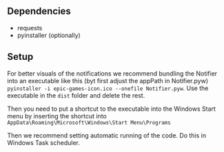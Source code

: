## Dependencies

 * requests
 * pyinstaller (optionally)

## Setup

For better visuals of the notifications we recommend bundling the Notifier into an executable like this (byt first adjust the appPath in Notifier.pyw) `pyinstaller -i epic-games-icon.ico --onefile Notifier.pyw`. Use the executable in the `dist` folder and delete the rest.

Then you need to put a shortcut to the executable into the Windows Start menu by inserting the shortcut into `AppData\Roaming\Microsoft\Windows\Start Menu\Programs`

Then we recommend setting automatic running of the code. Do this in Windows Task scheduler.
